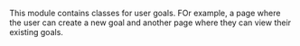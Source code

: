 This module contains classes for user goals. FOr example, a page where the user can create a new goal and another page where they can view their existing goals.